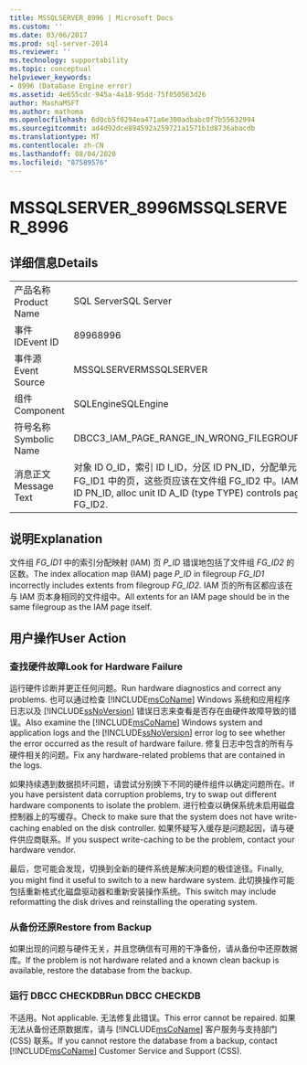 ```yaml
---
title: MSSQLSERVER_8996 | Microsoft Docs
ms.custom: ''
ms.date: 03/06/2017
ms.prod: sql-server-2014
ms.reviewer: ''
ms.technology: supportability
ms.topic: conceptual
helpviewer_keywords:
- 8996 (Database Engine error)
ms.assetid: 4e655cdc-945a-4a18-95dd-75f050563d26
author: MashaMSFT
ms.author: mathoma
ms.openlocfilehash: 6d0cb5f0294ea471a6e300adbabc0f7b55632994
ms.sourcegitcommit: ad4d92dce894592a259721a1571b1d8736abacdb
ms.translationtype: MT
ms.contentlocale: zh-CN
ms.lasthandoff: 08/04/2020
ms.locfileid: "87589576"
---
```

# <a name="mssqlserver_8996"></a><span data-ttu-id="cfeb0-102">MSSQLSERVER_8996</span><span class="sxs-lookup"><span data-stu-id="cfeb0-102">MSSQLSERVER_8996</span></span>
    
## <a name="details"></a><span data-ttu-id="cfeb0-103">详细信息</span><span class="sxs-lookup"><span data-stu-id="cfeb0-103">Details</span></span>  
  
|||  
|-|-|  
|<span data-ttu-id="cfeb0-104">产品名称</span><span class="sxs-lookup"><span data-stu-id="cfeb0-104">Product Name</span></span>|<span data-ttu-id="cfeb0-105">SQL Server</span><span class="sxs-lookup"><span data-stu-id="cfeb0-105">SQL Server</span></span>|  
|<span data-ttu-id="cfeb0-106">事件 ID</span><span class="sxs-lookup"><span data-stu-id="cfeb0-106">Event ID</span></span>|<span data-ttu-id="cfeb0-107">8996</span><span class="sxs-lookup"><span data-stu-id="cfeb0-107">8996</span></span>|  
|<span data-ttu-id="cfeb0-108">事件源</span><span class="sxs-lookup"><span data-stu-id="cfeb0-108">Event Source</span></span>|<span data-ttu-id="cfeb0-109">MSSQLSERVER</span><span class="sxs-lookup"><span data-stu-id="cfeb0-109">MSSQLSERVER</span></span>|  
|<span data-ttu-id="cfeb0-110">组件</span><span class="sxs-lookup"><span data-stu-id="cfeb0-110">Component</span></span>|<span data-ttu-id="cfeb0-111">SQLEngine</span><span class="sxs-lookup"><span data-stu-id="cfeb0-111">SQLEngine</span></span>|  
|<span data-ttu-id="cfeb0-112">符号名称</span><span class="sxs-lookup"><span data-stu-id="cfeb0-112">Symbolic Name</span></span>|<span data-ttu-id="cfeb0-113">DBCC3_IAM_PAGE_RANGE_IN_WRONG_FILEGROUP</span><span class="sxs-lookup"><span data-stu-id="cfeb0-113">DBCC3_IAM_PAGE_RANGE_IN_WRONG_FILEGROUP</span></span>|  
|<span data-ttu-id="cfeb0-114">消息正文</span><span class="sxs-lookup"><span data-stu-id="cfeb0-114">Message Text</span></span>|<span data-ttu-id="cfeb0-115">对象 ID O_ID，索引 ID I_ID，分区 ID PN_ID，分配单元 ID A_ID（类型为 TYPE）的 IAM 页 P_ID 控制着文件组 FG_ID1 中的页，这些页应该在文件组 FG_ID2 中。</span><span class="sxs-lookup"><span data-stu-id="cfeb0-115">IAM page P_ID for object ID O_ID, index ID I_ID, partition ID PN_ID, alloc unit ID A_ID (type TYPE) controls pages in filegroup FG_ID1, that should be in filegroup FG_ID2.</span></span>|  
  
## <a name="explanation"></a><span data-ttu-id="cfeb0-116">说明</span><span class="sxs-lookup"><span data-stu-id="cfeb0-116">Explanation</span></span>  
 <span data-ttu-id="cfeb0-117">文件组 *FG_ID1* 中的索引分配映射 (IAM) 页 *P_ID* 错误地包括了文件组 *FG_ID2* 的区数。</span><span class="sxs-lookup"><span data-stu-id="cfeb0-117">The index allocation map (IAM) page *P_ID* in filegroup *FG_ID1* incorrectly includes extents from filegroup *FG_ID2*.</span></span> <span data-ttu-id="cfeb0-118">IAM 页的所有区都应该在与 IAM 页本身相同的文件组中。</span><span class="sxs-lookup"><span data-stu-id="cfeb0-118">All extents for an IAM page should be in the same filegroup as the IAM page itself.</span></span>  
  
## <a name="user-action"></a><span data-ttu-id="cfeb0-119">用户操作</span><span class="sxs-lookup"><span data-stu-id="cfeb0-119">User Action</span></span>  
  
### <a name="look-for-hardware-failure"></a><span data-ttu-id="cfeb0-120">查找硬件故障</span><span class="sxs-lookup"><span data-stu-id="cfeb0-120">Look for Hardware Failure</span></span>  
 <span data-ttu-id="cfeb0-121">运行硬件诊断并更正任何问题。</span><span class="sxs-lookup"><span data-stu-id="cfeb0-121">Run hardware diagnostics and correct any problems.</span></span> <span data-ttu-id="cfeb0-122">也可以通过检查 [!INCLUDE[msCoName](../../includes/msconame-md.md)] Windows 系统和应用程序日志以及 [!INCLUDE[ssNoVersion](../../includes/ssnoversion-md.md)] 错误日志来查看是否存在由硬件故障导致的错误。</span><span class="sxs-lookup"><span data-stu-id="cfeb0-122">Also examine the [!INCLUDE[msCoName](../../includes/msconame-md.md)] Windows system and application logs and the [!INCLUDE[ssNoVersion](../../includes/ssnoversion-md.md)] error log to see whether the error occurred as the result of hardware failure.</span></span> <span data-ttu-id="cfeb0-123">修复日志中包含的所有与硬件相关的问题。</span><span class="sxs-lookup"><span data-stu-id="cfeb0-123">Fix any hardware-related problems that are contained in the logs.</span></span>  
  
 <span data-ttu-id="cfeb0-124">如果持续遇到数据损坏问题，请尝试分别换下不同的硬件组件以确定问题所在。</span><span class="sxs-lookup"><span data-stu-id="cfeb0-124">If you have persistent data corruption problems, try to swap out different hardware components to isolate the problem.</span></span> <span data-ttu-id="cfeb0-125">进行检查以确保系统未启用磁盘控制器上的写缓存。</span><span class="sxs-lookup"><span data-stu-id="cfeb0-125">Check to make sure that the system does not have write-caching enabled on the disk controller.</span></span> <span data-ttu-id="cfeb0-126">如果怀疑写入缓存是问题起因，请与硬件供应商联系。</span><span class="sxs-lookup"><span data-stu-id="cfeb0-126">If you suspect write-caching to be the problem, contact your hardware vendor.</span></span>  
  
 <span data-ttu-id="cfeb0-127">最后，您可能会发现，切换到全新的硬件系统是解决问题的极佳途径。</span><span class="sxs-lookup"><span data-stu-id="cfeb0-127">Finally, you might find it useful to switch to a new hardware system.</span></span> <span data-ttu-id="cfeb0-128">此切换操作可能包括重新格式化磁盘驱动器和重新安装操作系统。</span><span class="sxs-lookup"><span data-stu-id="cfeb0-128">This switch may include reformatting the disk drives and reinstalling the operating system.</span></span>  
  
### <a name="restore-from-backup"></a><span data-ttu-id="cfeb0-129">从备份还原</span><span class="sxs-lookup"><span data-stu-id="cfeb0-129">Restore from Backup</span></span>  
 <span data-ttu-id="cfeb0-130">如果出现的问题与硬件无关，并且您确信有可用的干净备份，请从备份中还原数据库。</span><span class="sxs-lookup"><span data-stu-id="cfeb0-130">If the problem is not hardware related and a known clean backup is available, restore the database from the backup.</span></span>  
  
### <a name="run-dbcc-checkdb"></a><span data-ttu-id="cfeb0-131">运行 DBCC CHECKDB</span><span class="sxs-lookup"><span data-stu-id="cfeb0-131">Run DBCC CHECKDB</span></span>  
 <span data-ttu-id="cfeb0-132">不适用。</span><span class="sxs-lookup"><span data-stu-id="cfeb0-132">Not applicable.</span></span> <span data-ttu-id="cfeb0-133">无法修复此错误。</span><span class="sxs-lookup"><span data-stu-id="cfeb0-133">This error cannot be repaired.</span></span> <span data-ttu-id="cfeb0-134">如果无法从备份还原数据库，请与 [!INCLUDE[msCoName](../../includes/msconame-md.md)] 客户服务与支持部门 (CSS) 联系。</span><span class="sxs-lookup"><span data-stu-id="cfeb0-134">If you cannot restore the database from a backup, contact [!INCLUDE[msCoName](../../includes/msconame-md.md)] Customer Service and Support (CSS).</span></span>  
  
  
